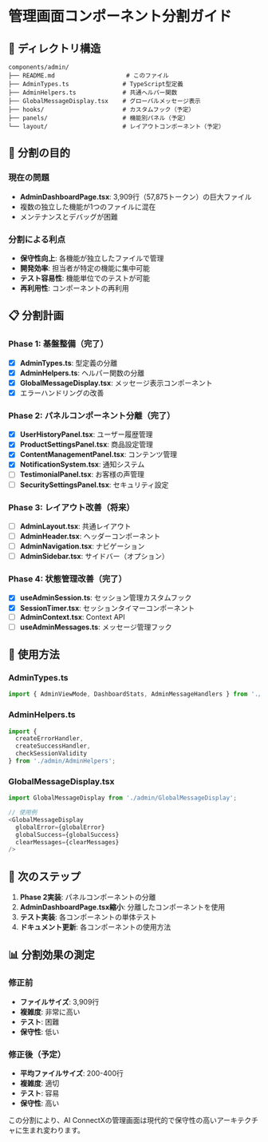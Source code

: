# 管理画面コンポーネント分割ガイド

## 📁 ディレクトリ構造

```
components/admin/
├── README.md                    # このファイル
├── AdminTypes.ts               # TypeScript型定義
├── AdminHelpers.ts             # 共通ヘルパー関数
├── GlobalMessageDisplay.tsx    # グローバルメッセージ表示
├── hooks/                      # カスタムフック（予定）
├── panels/                     # 機能別パネル（予定）
└── layout/                     # レイアウトコンポーネント（予定）
```

## 🎯 分割の目的

### 現在の問題
- **AdminDashboardPage.tsx**: 3,909行（57,875トークン）の巨大ファイル
- 複数の独立した機能が1つのファイルに混在
- メンテナンスとデバッグが困難

### 分割による利点
- **保守性向上**: 各機能が独立したファイルで管理
- **開発効率**: 担当者が特定の機能に集中可能
- **テスト容易性**: 機能単位でのテストが可能
- **再利用性**: コンポーネントの再利用

## 📋 分割計画

### Phase 1: 基盤整備（完了）
- [x] **AdminTypes.ts**: 型定義の分離
- [x] **AdminHelpers.ts**: ヘルパー関数の分離
- [x] **GlobalMessageDisplay.tsx**: メッセージ表示コンポーネント
- [x] エラーハンドリングの改善

### Phase 2: パネルコンポーネント分離（完了）
- [x] **UserHistoryPanel.tsx**: ユーザー履歴管理
- [x] **ProductSettingsPanel.tsx**: 商品設定管理
- [x] **ContentManagementPanel.tsx**: コンテンツ管理
- [x] **NotificationSystem.tsx**: 通知システム
- [ ] **TestimonialPanel.tsx**: お客様の声管理
- [ ] **SecuritySettingsPanel.tsx**: セキュリティ設定

### Phase 3: レイアウト改善（将来）
- [ ] **AdminLayout.tsx**: 共通レイアウト
- [ ] **AdminHeader.tsx**: ヘッダーコンポーネント
- [ ] **AdminNavigation.tsx**: ナビゲーション
- [ ] **AdminSidebar.tsx**: サイドバー（オプション）

### Phase 4: 状態管理改善（完了）
- [x] **useAdminSession.ts**: セッション管理カスタムフック
- [x] **SessionTimer.tsx**: セッションタイマーコンポーネント
- [ ] **AdminContext.tsx**: Context API
- [ ] **useAdminMessages.ts**: メッセージ管理フック

## 🔧 使用方法

### AdminTypes.ts
```typescript
import { AdminViewMode, DashboardStats, AdminMessageHandlers } from './admin/AdminTypes';
```

### AdminHelpers.ts
```typescript
import { 
  createErrorHandler, 
  createSuccessHandler, 
  checkSessionValidity 
} from './admin/AdminHelpers';
```

### GlobalMessageDisplay.tsx
```typescript
import GlobalMessageDisplay from './admin/GlobalMessageDisplay';

// 使用例
<GlobalMessageDisplay
  globalError={globalError}
  globalSuccess={globalSuccess}
  clearMessages={clearMessages}
/>
```

## 🚀 次のステップ

1. **Phase 2実装**: パネルコンポーネントの分離
2. **AdminDashboardPage.tsx縮小**: 分離したコンポーネントを使用
3. **テスト実装**: 各コンポーネントの単体テスト
4. **ドキュメント更新**: 各コンポーネントの使用方法

## 📊 分割効果の測定

### 修正前
- **ファイルサイズ**: 3,909行
- **複雑度**: 非常に高い
- **テスト**: 困難
- **保守性**: 低い

### 修正後（予定）
- **平均ファイルサイズ**: 200-400行
- **複雑度**: 適切
- **テスト**: 容易
- **保守性**: 高い

この分割により、AI ConnectXの管理画面は現代的で保守性の高いアーキテクチャに生まれ変わります。